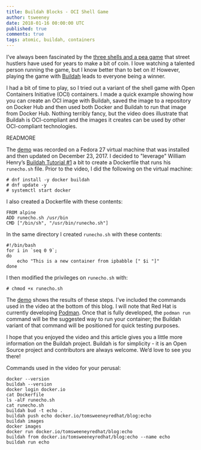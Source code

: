 ```yaml
---
title: Buildah Blocks - OCI Shell Game
author: tsweeney
date: 2018-01-16 00:00:00 UTC
published: true
comments: true
tags: atomic, buildah, containers
---
```


I’ve always been fascinated by the [three shells and a pea game](https://en.wikipedia.org/wiki/Shell_game) that street hustlers have used for years to make a bit of coin. I love watching a talented person running the game, but I know better than to bet on it! However, playing the game with [Buildah](https://github.com/projectatomic/buildah) leads to everyone being a winner.

I had a bit of time to play, so I tried out a variant of the shell game with Open Containers Initiative (OCI) containers. I made a quick example showing how you can create an OCI image with Buildah, saved the image to a repository on Docker Hub and then used both Docker and Buildah to run that  image from Docker Hub. Nothing terribly fancy, but the video does illustrate that Buildah is OCI-compliant and the images it creates can be used by other OCI-compliant technologies.

READMORE

The [demo](https://asciinema.org/a/biE5aEvLRJK6uMBwd106eB7S1) was recorded on a Fedora 27 virtual machine that was installed and then updated on December 23, 2017.  I decided to "leverage" William Henry’s [Buildah Tutorial #1](https://github.com/projectatomic/buildah/blob/master/docs/tutorials/tutorials.md) a bit to create a Dockerfile that runs his `runecho.sh` file. Prior to the video, I did the following on the virtual machine:

```
# dnf install -y docker buildah
# dnf update -y
# systemctl start docker
```

I also created a Dockerfile with these contents:

```
FROM alpine
ADD runecho.sh /usr/bin
CMD ["/bin/sh", "/usr/bin/runecho.sh"]
```

In the same directory I created `runecho.sh` with these contents:

```
#!/bin/bash
for i in `seq 0 9`;
do
    echo "This is a new container from ipbabble [" $i "]"
done
```

I then modified the privileges on `runecho.sh` with:

```
# chmod +x runecho.sh
```

The [demo](https://asciinema.org/a/biE5aEvLRJK6uMBwd106eB7S1) shows the results of these steps.  I’ve included the commands used in the video at the bottom of this blog.  I will note that Red Hat is currently developing [Podman](https://github.com/projectatomic/libpod). Once that is fully developed, the `podman run` command will be the suggested way to run your container; the Buildah variant of that command will be positioned for quick testing purposes.

I hope that you enjoyed the video and this article gives you a little more information on the Buildah project. Buildah is for simplicity - it is an Open Source project and contributors are always welcome. We’d love to see you there!

Commands used in the video for your perusal:

```
docker --version
buildah --version
docker login docker.io
cat Dockerfile
ls -alF runecho.sh
cat runecho.sh
buildah bud -t echo .
buildah push echo docker.io/tomsweeneyredhat/blog:echo
buildah images
docker images
docker run docker.io/tomsweeneyredhat/blog:echo
buildah from docker.io/tomsweeneyredhat/blog:echo --name echo
buildah run echo
```

